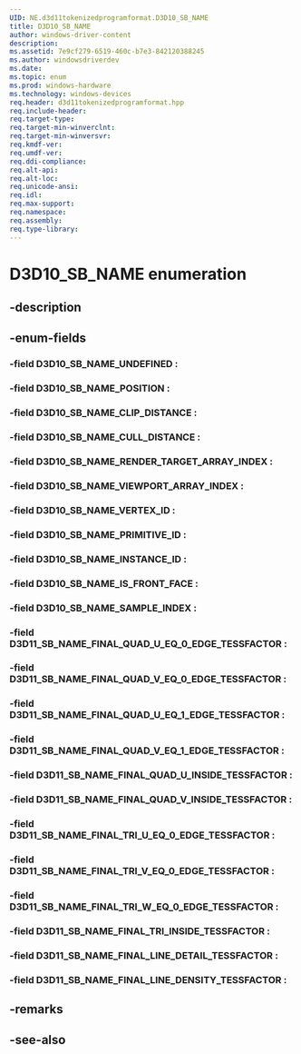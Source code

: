 ```yaml
---
UID: NE.d3d11tokenizedprogramformat.D3D10_SB_NAME
title: D3D10_SB_NAME
author: windows-driver-content
description: 
ms.assetid: 7e9cf279-6519-460c-b7e3-842120388245
ms.author: windowsdriverdev
ms.date: 
ms.topic: enum
ms.prod: windows-hardware
ms.technology: windows-devices
req.header: d3d11tokenizedprogramformat.hpp
req.include-header:
req.target-type:
req.target-min-winverclnt:
req.target-min-winversvr:
req.kmdf-ver:
req.umdf-ver:
req.ddi-compliance:
req.alt-api:
req.alt-loc:
req.unicode-ansi:
req.idl:
req.max-support:
req.namespace:
req.assembly:
req.type-library:
---
```


# D3D10_SB_NAME enumeration

## -description



## -enum-fields

### -field D3D10_SB_NAME_UNDEFINED : 
### -field D3D10_SB_NAME_POSITION : 
### -field D3D10_SB_NAME_CLIP_DISTANCE : 
### -field D3D10_SB_NAME_CULL_DISTANCE : 
### -field D3D10_SB_NAME_RENDER_TARGET_ARRAY_INDEX : 
### -field D3D10_SB_NAME_VIEWPORT_ARRAY_INDEX : 
### -field D3D10_SB_NAME_VERTEX_ID : 
### -field D3D10_SB_NAME_PRIMITIVE_ID : 
### -field D3D10_SB_NAME_INSTANCE_ID : 
### -field D3D10_SB_NAME_IS_FRONT_FACE : 
### -field D3D10_SB_NAME_SAMPLE_INDEX : 
### -field D3D11_SB_NAME_FINAL_QUAD_U_EQ_0_EDGE_TESSFACTOR : 
### -field D3D11_SB_NAME_FINAL_QUAD_V_EQ_0_EDGE_TESSFACTOR : 
### -field D3D11_SB_NAME_FINAL_QUAD_U_EQ_1_EDGE_TESSFACTOR : 
### -field D3D11_SB_NAME_FINAL_QUAD_V_EQ_1_EDGE_TESSFACTOR : 
### -field D3D11_SB_NAME_FINAL_QUAD_U_INSIDE_TESSFACTOR : 
### -field D3D11_SB_NAME_FINAL_QUAD_V_INSIDE_TESSFACTOR : 
### -field D3D11_SB_NAME_FINAL_TRI_U_EQ_0_EDGE_TESSFACTOR : 
### -field D3D11_SB_NAME_FINAL_TRI_V_EQ_0_EDGE_TESSFACTOR : 
### -field D3D11_SB_NAME_FINAL_TRI_W_EQ_0_EDGE_TESSFACTOR : 
### -field D3D11_SB_NAME_FINAL_TRI_INSIDE_TESSFACTOR : 
### -field D3D11_SB_NAME_FINAL_LINE_DETAIL_TESSFACTOR : 
### -field D3D11_SB_NAME_FINAL_LINE_DENSITY_TESSFACTOR : 

## -remarks

## -see-also